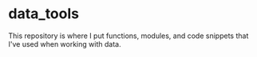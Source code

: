 # data_tools

This repository is where I put functions, modules, and code snippets that I've used when working with data. 
